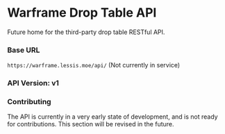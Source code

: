 # Warframe Drop Table API  
Future home for the third-party drop table RESTful API.

### Base URL  
`https://warframe.lessis.moe/api/` (Not currently in service)  

### API Version: v1  

### Contributing  
The API is currently in a very early state of development, and is
not ready for contributions. This section will be revised in the
future.